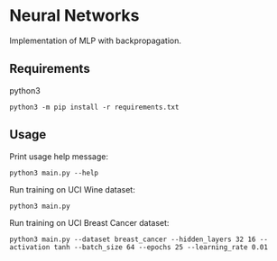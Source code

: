 # Neural Networks

Implementation of MLP with backpropagation.

## Requirements

python3

```
python3 -m pip install -r requirements.txt
```

## Usage

Print usage help message:

```
python3 main.py --help
```

Run training on UCI Wine dataset:

```
python3 main.py
```

Run training on UCI Breast Cancer dataset:

```
python3 main.py --dataset breast_cancer --hidden_layers 32 16 --activation tanh --batch_size 64 --epochs 25 --learning_rate 0.01
```
